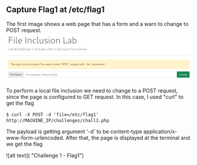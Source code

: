 ## Capture Flag1 at /etc/flag1
The first image shows a web page that has a form and a warn to change to POST request.
![alt text](https://github.com/ulissesj/TryHackMe-writeups/blob/main/FileInclusion/flag1/1_flag1.PNG "Challenge 1 - Web page")

To perform a local file inclusion we need to change to a POST request, since the page is configured to GET request. In this case, I used "curl" to get the flag

```
$ curl -X POST -d 'file=/etc/flag1' http://MACHINE_IP/challenges/chall1.php  
```
The payload is getting argument '-d' to be content-type application/x-www-form-urlencoded.
After that, the page is displayed at the terminal and we get the flag

![alt text]( "Challenge 1 - Flag1")
